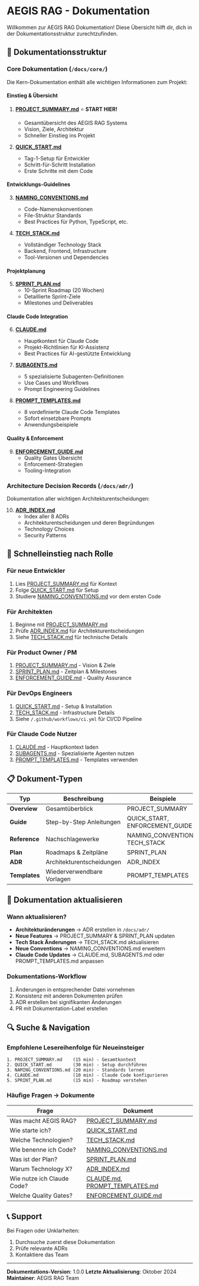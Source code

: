 # AEGIS RAG - Dokumentation

Willkommen zur AEGIS RAG Dokumentation! Diese Übersicht hilft dir, dich in der Dokumentationsstruktur zurechtzufinden.

## 📖 Dokumentationsstruktur

### Core Dokumentation (`/docs/core/`)

Die Kern-Dokumentation enthält alle wichtigen Informationen zum Projekt:

#### Einstieg & Übersicht
1. **[PROJECT_SUMMARY.md](core/PROJECT_SUMMARY.md)** ⭐ **START HIER!**
   - Gesamtübersicht des AEGIS RAG Systems
   - Vision, Ziele, Architektur
   - Schneller Einstieg ins Projekt

2. **[QUICK_START.md](core/QUICK_START.md)**
   - Tag-1-Setup für Entwickler
   - Schritt-für-Schritt Installation
   - Erste Schritte mit dem Code

#### Entwicklungs-Guidelines
3. **[NAMING_CONVENTIONS.md](core/NAMING_CONVENTIONS.md)**
   - Code-Namenskonventionen
   - File-Struktur Standards
   - Best Practices für Python, TypeScript, etc.

4. **[TECH_STACK.md](core/TECH_STACK.md)**
   - Vollständiger Technology Stack
   - Backend, Frontend, Infrastructure
   - Tool-Versionen und Dependencies

#### Projektplanung
5. **[SPRINT_PLAN.md](core/SPRINT_PLAN.md)**
   - 10-Sprint Roadmap (20 Wochen)
   - Detaillierte Sprint-Ziele
   - Milestones und Deliverables

#### Claude Code Integration
6. **[CLAUDE.md](core/CLAUDE.md)**
   - Hauptkontext für Claude Code
   - Projekt-Richtlinien für KI-Assistenz
   - Best Practices für AI-gestützte Entwicklung

7. **[SUBAGENTS.md](core/SUBAGENTS.md)**
   - 5 spezialisierte Subagenten-Definitionen
   - Use Cases und Workflows
   - Prompt Engineering Guidelines

8. **[PROMPT_TEMPLATES.md](core/PROMPT_TEMPLATES.md)**
   - 8 vordefinierte Claude Code Templates
   - Sofort einsetzbare Prompts
   - Anwendungsbeispiele

#### Quality & Enforcement
9. **[ENFORCEMENT_GUIDE.md](core/ENFORCEMENT_GUIDE.md)**
   - Quality Gates Übersicht
   - Enforcement-Strategien
   - Tooling-Integration

### Architecture Decision Records (`/docs/adr/`)

Dokumentation aller wichtigen Architekturentscheidungen:

10. **[ADR_INDEX.md](adr/ADR_INDEX.md)**
    - Index aller 8 ADRs
    - Architekturentscheidungen und deren Begründungen
    - Technology Choices
    - Security Patterns

## 🎯 Schnelleinstieg nach Rolle

### Für neue Entwickler
1. Lies [PROJECT_SUMMARY.md](core/PROJECT_SUMMARY.md) für Kontext
2. Folge [QUICK_START.md](core/QUICK_START.md) für Setup
3. Studiere [NAMING_CONVENTIONS.md](core/NAMING_CONVENTIONS.md) vor dem ersten Code

### Für Architekten
1. Beginne mit [PROJECT_SUMMARY.md](core/PROJECT_SUMMARY.md)
2. Prüfe [ADR_INDEX.md](adr/ADR_INDEX.md) für Architekturentscheidungen
3. Siehe [TECH_STACK.md](core/TECH_STACK.md) für technische Details

### Für Product Owner / PM
1. [PROJECT_SUMMARY.md](core/PROJECT_SUMMARY.md) - Vision & Ziele
2. [SPRINT_PLAN.md](core/SPRINT_PLAN.md) - Zeitplan & Milestones
3. [ENFORCEMENT_GUIDE.md](core/ENFORCEMENT_GUIDE.md) - Quality Assurance

### Für DevOps Engineers
1. [QUICK_START.md](core/QUICK_START.md) - Setup & Installation
2. [TECH_STACK.md](core/TECH_STACK.md) - Infrastructure Details
3. Siehe `/.github/workflows/ci.yml` für CI/CD Pipeline

### Für Claude Code Nutzer
1. [CLAUDE.md](core/CLAUDE.md) - Hauptkontext laden
2. [SUBAGENTS.md](core/SUBAGENTS.md) - Spezialisierte Agenten nutzen
3. [PROMPT_TEMPLATES.md](core/PROMPT_TEMPLATES.md) - Templates verwenden

## 📋 Dokument-Typen

| Typ | Beschreibung | Beispiele |
|-----|--------------|-----------|
| **Overview** | Gesamtüberblick | PROJECT_SUMMARY |
| **Guide** | Step-by-Step Anleitungen | QUICK_START, ENFORCEMENT_GUIDE |
| **Reference** | Nachschlagewerke | NAMING_CONVENTIONS, TECH_STACK |
| **Plan** | Roadmaps & Zeitpläne | SPRINT_PLAN |
| **ADR** | Architekturentscheidungen | ADR_INDEX |
| **Templates** | Wiederverwendbare Vorlagen | PROMPT_TEMPLATES |

## 🔄 Dokumentation aktualisieren

### Wann aktualisieren?
- **Architekturänderungen** → ADR erstellen in `/docs/adr/`
- **Neue Features** → PROJECT_SUMMARY & SPRINT_PLAN updaten
- **Tech Stack Änderungen** → TECH_STACK.md aktualisieren
- **Neue Conventions** → NAMING_CONVENTIONS.md erweitern
- **Claude Code Updates** → CLAUDE.md, SUBAGENTS.md oder PROMPT_TEMPLATES.md anpassen

### Dokumentations-Workflow
1. Änderungen in entsprechender Datei vornehmen
2. Konsistenz mit anderen Dokumenten prüfen
3. ADR erstellen bei signifikanten Änderungen
4. PR mit Dokumentation-Label erstellen

## 🔍 Suche & Navigation

### Empfohlene Lesereihenfolge für Neueinsteiger
```
1. PROJECT_SUMMARY.md    (15 min) - Gesamtkontext
2. QUICK_START.md        (30 min) - Setup durchführen
3. NAMING_CONVENTIONS.md (20 min) - Standards lernen
4. CLAUDE.md             (10 min) - Claude Code konfigurieren
5. SPRINT_PLAN.md        (15 min) - Roadmap verstehen
```

### Häufige Fragen → Dokumente

| Frage | Dokument |
|-------|----------|
| Was macht AEGIS RAG? | [PROJECT_SUMMARY.md](core/PROJECT_SUMMARY.md) |
| Wie starte ich? | [QUICK_START.md](core/QUICK_START.md) |
| Welche Technologien? | [TECH_STACK.md](core/TECH_STACK.md) |
| Wie benenne ich Code? | [NAMING_CONVENTIONS.md](core/NAMING_CONVENTIONS.md) |
| Was ist der Plan? | [SPRINT_PLAN.md](core/SPRINT_PLAN.md) |
| Warum Technology X? | [ADR_INDEX.md](adr/ADR_INDEX.md) |
| Wie nutze ich Claude Code? | [CLAUDE.md](core/CLAUDE.md), [PROMPT_TEMPLATES.md](core/PROMPT_TEMPLATES.md) |
| Welche Quality Gates? | [ENFORCEMENT_GUIDE.md](core/ENFORCEMENT_GUIDE.md) |

## 📞 Support

Bei Fragen oder Unklarheiten:
1. Durchsuche zuerst diese Dokumentation
2. Prüfe relevante ADRs
3. Kontaktiere das Team

---

**Dokumentations-Version**: 1.0.0
**Letzte Aktualisierung**: Oktober 2024
**Maintainer**: AEGIS RAG Team
